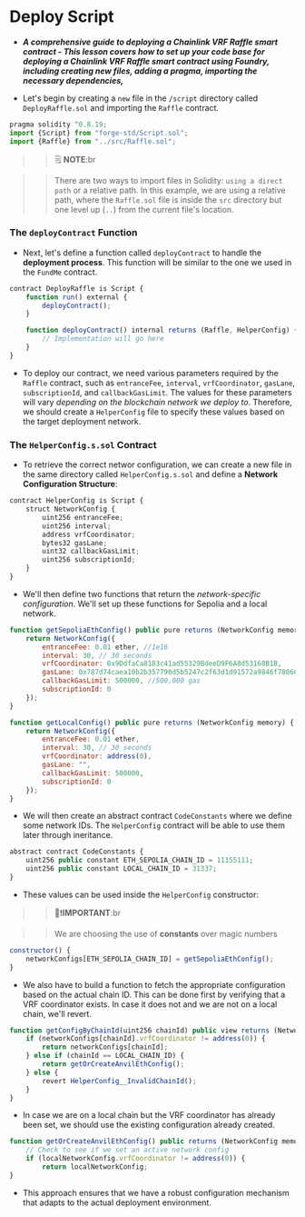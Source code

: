 # Deploy Script
- ***A comprehensive guide to deploying a Chainlink VRF Raffle smart contract - This lesson covers how to set up your code base for deploying a Chainlink VRF Raffle smart contract using Foundry, including creating new files, adding a pragma, importing the necessary dependencies,***

- Let's begin by creating a `new` file in the `/script` directory called `DeployRaffle.sol` and importing the `Raffle` contract.

```javascript
pragma solidity ^0.8.19;
import {Script} from "forge-std/Script.sol";
import {Raffle} from "../src/Raffle.sol";
```

>> 🗒️ **NOTE**:br

>> There are two ways to import files in Solidity: `using a direct path` or a relative path. In this example, we are using a relative path, where the `Raffle.sol` file is inside the `src` directory but one level up (`..`) from the current file's location.

### The `deployContract` Function
- Next, let's define a function called `deployContract` to handle the **deployment process**. This function will be similar to the one we used in the `FundMe` contract.

```javascript
contract DeployRaffle is Script {
    function run() external {
        deployContract();
    }

    function deployContract() internal returns (Raffle, HelperConfig) {
        // Implementation will go here
    }
}
```

- To deploy our contract, we need various parameters required by the `Raffle` contract, such as `entranceFee`, `interval`, `vrfCoordinator`, `gasLane`, `subscriptionId`, and `callbackGasLimit`. The values for these parameters will vary _depending on the blockchain network we deploy to_. Therefore, we should create a `HelperConfig` file to specify these values based on the target deployment network.

### The `HelperConfig.s.sol` Contract
- To retrieve the correct networ configuration, we can create a new file in the same directory called `HelperConfig.s.sol` and define a **Network Configuration Structure**:

```javascript
contract HelperConfig is Script {
    struct NetworkConfig {
        uint256 entranceFee;
        uint256 interval;
        address vrfCoordinator;
        bytes32 gasLane;
        uint32 callbackGasLimit;
        uint256 subscriptionId;
    }
}
```

- We'll then define two functions that return the _network-specific configuration_. We'll set up these functions for Sepolia and a local network.

```javascript
function getSepoliaEthConfig() public pure returns (NetworkConfig memory) {
    return NetworkConfig({
        entranceFee: 0.01 ether, //1e16
        interval: 30, // 30 seconds
        vrfCoordinator: 0x9DdfaCa8183c41ad55329BdeeD9F6A8d53168B1B,
        gasLane: 0x787d74caea10b2b357790d5b5247c2f63d1d91572a9846f780606e4d953677ae,
        callbackGasLimit: 500000, //500,000 gas
        subscriptionId: 0
    });
}

function getLocalConfig() public pure returns (NetworkConfig memory) {
    return NetworkConfig({
        entranceFee: 0.01 ether,
        interval: 30, // 30 seconds
        vrfCoordinator: address(0),
        gasLane: "",
        callbackGasLimit: 500000,
        subscriptionId: 0
    });
}
```

- We will then create an abstract contract `CodeConstants` where we define some network IDs. The `HelperConfig` contract will be able to use them later through ineritance.

```javascript
abstract contract CodeConstants {
    uint256 public constant ETH_SEPOLIA_CHAIN_ID = 11155111;
    uint256 public constant LOCAL_CHAIN_ID = 31337;
}
```

- These values can be used inside the `HelperConfig` constructor:

>> 👀❗**IMPORTANT**:br

>> We are choosing the use of **constants** over magic numbers


```javascript
constructor() {
    networkConfigs[ETH_SEPOLIA_CHAIN_ID] = getSepoliaEthConfig();
}
```

- We also have to build a function to fetch the appropriate configuration based on the actual chain ID. This can be done first by verifying that a VRF coordinator exists. In case it does not and we are not on a local chain, we'll revert.

```javascript
function getConfigByChainId(uint256 chainId) public view returns (NetworkConfig memory) {
    if (networkConfigs[chainId].vrfCoordinator != address(0)) {
        return networkConfigs[chainId];
    } else if (chainId == LOCAL_CHAIN_ID) {
        return getOrCreateAnvilEthConfig();
    } else {
        revert HelperConfig__InvalidChainId();
    }
}
```

- In case we are on a local chain but the VRF coordinator has already been set, we should use the existing configuration already created.

```javascript
function getOrCreateAnvilEthConfig() public returns (NetworkConfig memory) {
    // Check to see if we set an active network config
    if (localNetworkConfig.vrfCoordinator != address(0)) {
        return localNetworkConfig;
}
```

- This approach ensures that we have a robust configuration mechanism that adapts to the actual deployment environment.
